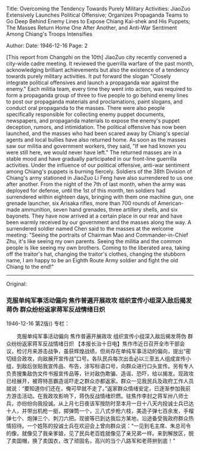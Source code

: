 Title: Overcoming the Tendency Towards Purely Military Activities: JiaoZuo Extensively Launches Political Offensive; Organizes Propaganda Teams to Go Deep Behind Enemy Lines to Expose Chiang Kai-shek and His Puppets; The Masses Return Home One After Another, and Anti-War Sentiment Among Chiang's Troops Intensifies

Author:
Date: 1946-12-16
Page: 2

[This report from Changzhi on the 10th] JiaoZuo city recently convened a city-wide cadre meeting. It reviewed the guerrilla warfare of the past month, acknowledging brilliant achievements but also the existence of a tendency towards purely military activities. It put forward the slogan "Closely integrate political offensives and launch a propaganda war against the enemy." Each militia team, every time they went into action, was required to form a propaganda group of three to five people to go behind enemy lines to post our propaganda materials and proclamations, paint slogans, and conduct oral propaganda to the masses. There were also people specifically responsible for collecting enemy puppet documents, newspapers, and propaganda materials to expose the enemy's puppet deception, rumors, and intimidation. The political offensive has now been launched, and the masses who had been scared away by Chiang's special agents and local bullies have also returned home. As soon as the masses saw our militia and government workers, they said, "If we had known you were still here, we would never have left." The returned masses are in a stable mood and have gradually participated in our front-line guerrilla activities. Under the influence of our political offensive, anti-war sentiment among Chiang's puppets is burning fiercely. Soldiers of the 38th Division of Chiang's army stationed in JiaoZuo Li Feng have also surrendered to us one after another. From the night of the 7th of last month, when the army was deployed for defense, until the 1st of this month, ten soldiers had surrendered within eighteen days, bringing with them one machine gun, one grenade launcher, six Arisaka rifles, more than 700 rounds of American-made ammunition, seven hand grenades, three artillery shells, and six bayonets. They have now arrived at a certain place in our rear and have been warmly received by our government and the masses along the way. A surrendered soldier named Chen said to the masses at the welcome meeting: "Seeing the portraits of Chairman Mao and Commander-in-Chief Zhu, it's like seeing my own parents. Seeing the militia and the common people is like seeing my own brothers. Coming to the liberated area, taking off the traitor's hat, changing the traitor's clothes, changing the stubborn name, I am happy to be an Eighth Route Army soldier and fight the old Chiang to the end!"



<hr /> 

Original: 


### 克服单纯军事活动偏向  焦作普遍开展政攻  组织宣传小组深入敌后揭发蒋伪  群众纷纷返家蒋军反战情绪日炽

1946-12-16
第2版()
专栏：

　　克服单纯军事活动偏向
    焦作普遍开展政攻
    组织宣传小组深入敌后揭发蒋伪
    群众纷纷返家蒋军反战情绪日炽
    【本报长治十日电】焦作市近日召开全市干部会议，检讨月来游击战争，虽获辉煌战绩，但尚存在单纯军事活动的偏向，提出“密切结合政攻，向敌展开宣传战”口号。各队民兵每次出击必以三至五人组成宣传小组，到敌后张贴我宣传品、布告，涂写标语口号，向群众进行口头宣传。另有专人负责搜集敌伪文件书报宣传品等，针对敌伪欺骗、造谣、恐吓，给以揭发。现政攻已经展开，被蒋特恶霸造谣吓走之群众亦都返家。群众一见我民兵及政府工作人员就说：“要知道你们还在，俺可早就不走了。”返家群众情绪安定，已逐渐参加我前方游击活动。在我政攻影响下，蒋伪反战情绪炽燃。驻焦作李封之蒋军卅八师士兵，亦纷纷向我投诚。从上月七日夜该军按防时至本月一日十八天内投诚士兵已达十人，并带出机枪一挺，掷弹筒一个，三八式步枪六枝，美造子弹七百余发，手榴弹七个、炮弹三个、刺刀六把。现彼等已到达我后方某地，沿途备受我政府群众热情招待。一个姓陈的投诚士兵在欢迎会上曾向群众说：“一见到毛主席、朱总司令的像，就像见了我亲爹娘，见了民兵老百姓就像见了亲兄弟一样。来到解放区，脱了卖国帽，换了卖国衣，改了顽固名，高兴的当个八路军和老蒋拚到底！”
